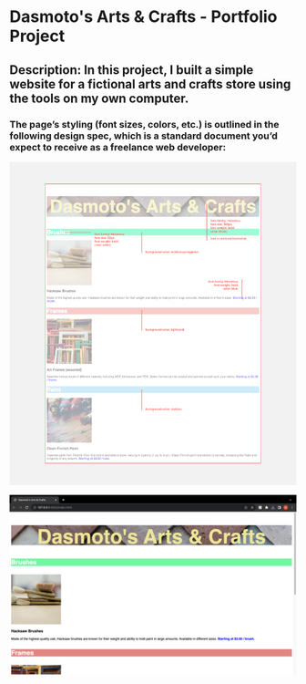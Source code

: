 # Dasmoto's Arts & Crafts - Portfolio Project

## Description: In this project, I built a simple website for a fictional arts and crafts store using the tools on my own computer.​

### The page’s styling (font sizes, colors, etc.) is outlined in the following design spec, which is a standard document you’d expect to receive as a freelance web developer: 
![Damoto's Outline](/resources/dasmotos-arts_redline.jpg?raw=true "Dasmoto's Webpage Outline")

![Dasmoto's Arts & Crafts Website Preview](/resources/Dasmoto's%20Art%20&%20Crafts%20Preview.png?raw=true "Dasmoto's Arts & Crafts Website Preview")